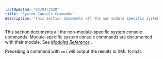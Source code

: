 ```yaml
---
lastUpdated: "02/04/2020"
title: "System Console Commands"
description: "This section documents all the non module specific system console commands Module specific system console commands are documented with their module See Chapter 14 Modules Reference Preceding a command with xml will output the results in XML format..."
---
```


This section documents all the non-module-specific system console commands. Module-specific system console commands are documented with their module. See [*Modules Reference*](/momentum/3/3-reference/3-reference-modules) .

Preceding a command with `xml` will output the results in XML format.